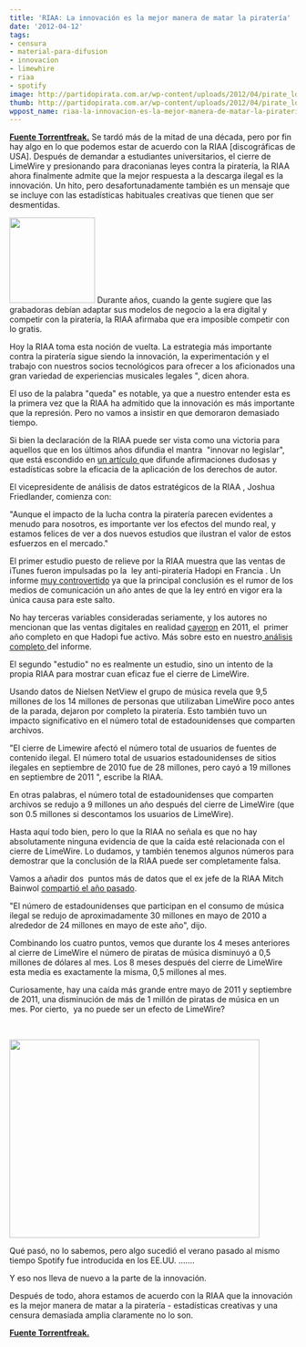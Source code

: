 ```yaml
---
title: 'RIAA: La innovación es la mejor manera de matar la piratería'
date: '2012-04-12'
tags:
- censura
- material-para-difusion
- innovacion
- limewhire
- riaa
- spotify
image: http://partidopirata.com.ar/wp-content/uploads/2012/04/pirate_logo.jpg
thumb: http://partidopirata.com.ar/wp-content/uploads/2012/04/pirate_logo-115x115.jpg
wppost_name: riaa-la-innovacion-es-la-mejor-manera-de-matar-la-pirateria
---
```


<strong><a href="https://torrentfreak.com/riaa-innovation-is-the-best-way-to-kill-piracy-120412/" target="_blank">Fuente Torrentfreak.</a></strong>
Se tardó más de la mitad de una década, pero por fin hay algo en lo que podemos estar de acuerdo con la RIAA [discográficas de USA]. Después de demandar a estudiantes universitarios, el cierre de LimeWire y presionando para draconianas leyes contra la piratería, la RIAA ahora finalmente admite que la mejor respuesta a la descarga ilegal es la innovación. Un hito, pero desafortunadamente también es un mensaje que se incluye con las estadísticas habituales creativas que tienen que ser desmentidas.

<a href="http://partidopirata.com.ar/wp-content/uploads/2012/04/pirate_logo.jpg"><img class="alignright size-full wp-image-3922" title="pirate_logo" src="http://partidopirata.com.ar/wp-content/uploads/2012/04/pirate_logo.jpg" alt="" width="150" height="150" /></a>
Durante años, cuando la gente sugiere que las grabadoras debían adaptar sus modelos de negocio a la era digital y competir con la piratería, la RIAA afirmaba que era imposible competir con lo gratis.

Hoy la RIAA toma esta noción de vuelta.
La estrategia más importante contra la piratería sigue siendo la innovación, la experimentación y el trabajo con nuestros socios tecnológicos para ofrecer a los aficionados una gran variedad de experiencias musicales legales ", dicen ahora.

El uso de la palabra "queda" es notable, ya que a nuestro entender esta es la primera vez que la RIAA ha admitido que la innovación es más importante que la represión. Pero no vamos a insistir en que demoraron demasiado tiempo.

Si bien la declaración de la RIAA puede ser vista como una victoria para aquellos que en los últimos años difundia el mantra  "innovar no legislar", que está escondido en <a href="http://www.riaa.com/blog.php?content_selector=riaa-news-blog&amp;blog_selector=Mount&amp;news_month_filter=4&amp;news_year_filter=2012">un artículo </a>que difunde afirmaciones dudosas y estadísticas sobre la eficacia de la aplicación de los derechos de autor.

El vicepresidente de análisis de datos estratégicos de la RIAA , Joshua Friedlander, comienza con:

"Aunque el impacto de la lucha contra la piratería parecen evidentes a menudo para nosotros, es importante ver los efectos del mundo real, y estamos felices de ver a dos nuevos estudios que ilustran el valor de estos esfuerzos en el mercado."

El primer estudio puesto de relieve por la RIAA muestra que las ventas de iTunes fueron impulsadas po la  ley anti-piratería Hadopi en Francia . Un informe <a href="http://torrentfreak.com/anti-piracy-no-effect-on-itunes-sales-120124/">muy controvertido</a> ya que la principal conclusión es el rumor de los medios de comunicación un año antes de que la ley entró en vigor era la única causa para este salto.

No hay terceras variables consideradas seriamente, y los autores no mencionan que las ventas digitales en realidad <a href="http://torrentfreak.com/french-three-strikes-law-slashes-piracy-but-fails-to-boost-sales-120330/">cayeron</a> en 2011, el  primer año completo en que Hadopi fue activo. Más sobre esto en nuestro<a href="http://partidopirata.com.ar/3702/francia-la-ley-antipirateria-de-los-tres-avisos-no-logra-aumentar-las-ventas"> análisis completo </a>del informe.

El segundo "estudio" no es realmente un estudio, sino un intento de la propia RIAA para mostrar cuan eficaz fue el cierre de LimeWire.

Usando datos de Nielsen NetView el grupo de música revela que 9,5 millones de los 14 millones de personas que utilizaban LimeWire poco antes de la parada, dejaron por completo la piratería. Esto también tuvo un impacto significativo en el número total de estadounidenses que comparten archivos.

"El cierre de Limewire afectó el número total de usuarios de fuentes de contenido ilegal. El número total de usuarios estadounidenses de sitios ilegales en septiembre de 2010 fue de 28 millones, pero cayó a 19 millones en septiembre de 2011 ", escribe la RIAA.

En otras palabras, el número total de estadounidenses que comparten archivos se redujo a 9 millones un año después del cierre de LimeWire (que son 0.5 millones si descontamos los usuarios de LimeWire).

Hasta aquí todo bien, pero lo que la RIAA no señala es que no hay absolutamente ninguna evidencia de que la caída esté relacionada con el cierre de LimeWire. Lo dudamos, y también tenemos algunos números para demostrar que la conclusión de la RIAA puede ser completamente falsa.

Vamos a añadir dos  puntos más de datos que el ex jefe de la RIAA Mitch Bainwol <a href="http://torrentfreak.com/new-and-old-riaa-ceos-agree-were-beating-piracy-110812/">compartió el año pasado</a>.

"El número de estadounidenses que participan en el consumo de música ilegal se redujo de aproximadamente 30 millones en mayo de 2010 a alrededor de 24 millones en mayo de este año", dijo.

Combinando los cuatro puntos, vemos que durante los 4 meses anteriores al cierre de LimeWire el número de piratas de música disminuyó a 0,5 millones de dólares al mes. Los 8 meses después del cierre de LimeWire esta media es exactamente la misma, 0,5 millones al mes.

Curiosamente, hay una caída más grande entre mayo de 2011 y septiembre de 2011, una disminución de más de 1 millón de piratas de música en un mes. Por cierto,  ya no puede ser un efecto de LimeWire?

&nbsp;

<a href="http://partidopirata.com.ar/wp-content/uploads/2012/04/riaa-creative.png"><img class="aligncenter size-full wp-image-3923" title="riaa-creative" src="http://partidopirata.com.ar/wp-content/uploads/2012/04/riaa-creative.png" alt="" width="439" height="348" /></a>

Qué pasó, no lo sabemos, pero algo sucedió el verano pasado al mismo tiempo Spotify fue introducida en los EE.UU. .......

Y eso nos lleva de nuevo a la parte de la innovación.

Después de todo, ahora estamos de acuerdo con la RIAA que la innovación es la mejor manera de matar a la piratería - estadísticas creativas y una censura demasiada amplia claramente no lo son.

<strong><a href="https://torrentfreak.com/riaa-innovation-is-the-best-way-to-kill-piracy-120412/" target="_blank">Fuente Torrentfreak.</a></strong>
